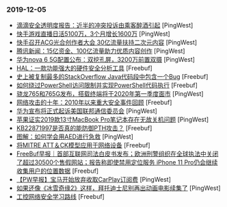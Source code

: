 ### 2019-12-05

* [滴滴安全透明度报告：近半的冲突投诉由乘客醉酒引起](https://www.pingwest.com/w/199416) [PingWest]
* [快手游戏直播日活5100万，3个月增长1600万](https://www.pingwest.com/w/199403) [PingWest]
* [快手召开ACG光合创作者大会  30亿流量扶持二次元内容](https://www.pingwest.com/w/199397) [PingWest]
* [腾讯新闻：15亿资金、100亿流量助力优质内容创作](https://www.pingwest.com/w/199394) [PingWest]
* [华为nova 6 5G配置公布：双挖孔屏，3200万前置双摄](https://www.pingwest.com/w/199386) [PingWest]
* [HAL：一款功能强大的硬件安全分析工具](https://www.freebuf.com/articles/terminal/221644.html) [Freebuf]
* [史上被复制最多的StackOverflow Java代码段中包含一个Bug](https://www.freebuf.com/news/222093.html) [Freebuf]
* [如何绕过PowerShell访问限制并实现PowerShell代码执行](https://www.freebuf.com/articles/system/218883.html) [Freebuf]
* [骁龙765和765G发布，搭载终端将于2020年第一季度面市](https://www.pingwest.com/w/199360) [PingWest]
* [网络攻击的十年：2010年以来重大安全事件回顾](https://www.freebuf.com/articles/network/221984.html) [Freebuf]
* [华为宣布将正式起诉美国联邦通信委员会](https://www.pingwest.com/w/199340) [PingWest]
* [苹果证实2019款13寸MacBook Pro笔记本存在无故关机问题](https://www.pingwest.com/w/199332) [PingWest]
* [KB22871997是否真的能防御PTH攻击？](https://www.freebuf.com/articles/system/220473.html) [Freebuf]
* [图解：如何学会用AED进行急救](https://www.pingwest.com/a/199327) [PingWest]
* [将MITRE ATT＆CK模型应用于网络设备](https://www.freebuf.com/articles/es/220628.html) [Freebuf]
* [FreeBuf早报｜首部互联网司法白皮书发布；欧洲刑警组织在全球执法中关闭了超过30500个售假网站；报告称即使禁用定位服务 iPhone 11 Pro仍会继续收集用户的位置数据](https://www.freebuf.com/news/222018.html) [Freebuf]
* [【PW早报】宝马开始放弃收取CarPlay订阅费](https://www.pingwest.com/w/199301) [PingWest]
* [如果还像《冰雪奇缘2》这样，拜托迪士尼别再出动画电影续集了](https://www.pingwest.com/a/199164) [PingWest]
* [工控网络安全学习路线](https://www.freebuf.com/articles/ics-articles/220172.html) [Freebuf]
